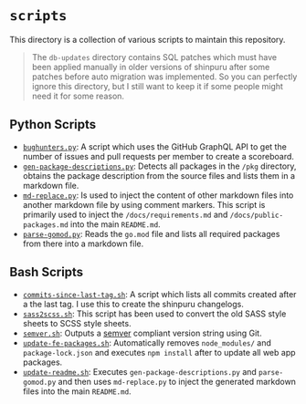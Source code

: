 # `scripts`

This directory is a collection of various scripts to maintain this repository.

> The `db-updates` directory contains SQL patches which must have been applied manually in older versions of shinpuru after some patches before auto migration was implemented. So you can perfectly ignore this directory, but I still want to keep it if some people might need it for some reason. 

## Python Scripts

- [`bughunters.py`](bughunters.py): A script which uses the GitHub GraphQL API to get the number of issues and pull requests per member to create a scoreboard.
- [`gen-package-descriptions.py`](gen-package-descriptions.py): Detects all packages in the `/pkg` directory, obtains the package description from the source files and lists them in a markdown file.
- [`md-replace.py`](md-replace.py): Is used to inject the content of other markdown files into another markdown file by using comment markers. This script is primarily used to inject the `/docs/requirements.md` and `/docs/public-packages.md` into the main `README.md`.
- [`parse-gomod.py`](parse-gomod.py): Reads the `go.mod` file and lists all required packages from there into a markdown file.

## Bash Scripts

- [`commits-since-last-tag.sh`](commits-since-last-tag.sh): A script which lists all commits created after a the last tag. I use this to create the shinpuru changelogs.
- [`sass2scss.sh`](sass2scss.sh): This script has been used to convert the old SASS style sheets to SCSS style sheets.
- [`semver.sh`](semver.sh): Outputs a [semver](https://semver.org/) compliant version string using Git.
- [`update-fe-packages.sh`](update-fe-packages.sh): Automatically removes `node_modules/` and `package-lock.json` and executes `npm install` after to update all web app packages.
- [`update-readme.sh`](update-readme.sh): Executes `gen-package-descriptions.py` and `parse-gomod.py` and then uses `md-replace.py` to inject the generated markdown files into the main `README.md`.